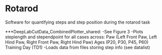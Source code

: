# Rotarod
Software for quantifying steps and step position during the rotarod task

***DeepLabCutData_CombinedPlotter_shared:
-See Figure 3
-Plots steplength and stependpoint for all cases across:
Paw (Left Front Paw, Left Hind Paw, Right Front Paw, Right Hind Paw)
Ages (P20, P30, P45, P60)
Training Day (TD1)
-Loads data from files storing step info (see datalist)

